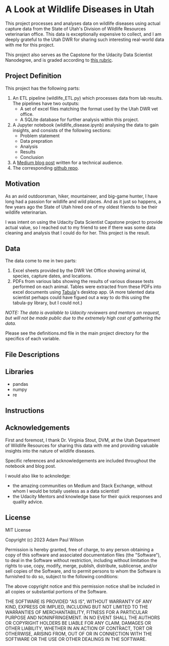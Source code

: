 # A Look at Wildlife Diseases in Utah

This project processes and analyses data on wildlife diseases using actual capture data from the State of Utah's Division of Wildlife Resources veterinarian office. This data is exceptionally expensive to collect, and I am deeply grateful to the Utah DWR for sharing such interesting real-world data with me for this project. 

This project also serves as the Capstone for the Udacity Data Scientist Nanodegree, and is graded according to [this rubric](https://learn.udacity.com/nanodegrees/nd025/parts/cd1971/lessons/c20e1b63-c711-475b-b1ba-3ea987081193/concepts/c20e1b63-c711-475b-b1ba-3ea987081193-project-rubric). 

## Project Definition

This project has the following parts:
1. An ETL pipeline (wildlife_ETL.py) which processes data from lab results. The pipelines have two outputs:
    - A set of excel files matching the format used by the Utah DWR vet office. 
    - A SQLite database for further analysis within this project. 
2. A Jupyter notebook (wildlife_disease.ipynb) analysing the data to gain insights, and consists of the following sections:
    - Problem statement
    - Data prepration
    - Analysis
    - Results
    - Conclusion
3. A [Medium blog post](___________) written for a technical audience. 
4. The corresponding [github repo](https://github.com/epistemetrica/utah_dwr_python). 

## Motivation

As an avid outdoorsman, hiker, mountaineer, and big-game hunter, I have long had a passion for wildlife and wild places. And as it just so happens, a few years ago the State of Utah hired one of my oldest friends to be their wildlife veterinarian. 

I was intent on using the Udacity Data Scientist Capstone project to provide actual value, so I reached out to my friend to see if there was some data cleaning and analysis that I could do for her. This project is the result. 

## Data

The data come to me in two parts:
1. Excel sheets provided by the DWR Vet Office showing animal id, species, capture dates, and locations. 
2. PDFs from various labs showing the results of various disease tests performed on each animal. Tables were extracted from these PDFs into excel documents using [Tabula](https://tabula.technology/)'s desktop app. (A more talented data scientist perhaps could have figued out a way to do this using the tabula-py library, but I could not.)

*NOTE: The data is available to Udacity reviewers and mentors on request, but will not be made public due to the extremely high cost of gathering the data.*

Please see the definitions.md file in the main project directory for the specifics of each variable.

## File Descriptions

## Libraries 

- pandas
- numpy
- re

## Instructions

## Acknowledgements

First and foremost, I thank Dr. Virginia Stout, DVM, at the Utah Department of Wildlife Resources for sharing this data with me and providing valuable insights into the nature of wildlife diseases. 

Specific references and acknowledgements are included throughout the notebook and blog post. 

I would also like to acknoledge:
- the amazing communities on Medium and Stack Exchange, without whom I would be totally useless as a data scientist!
- the Udacity Mentors and knowledge base for their quick responses and quality advice. 

## License

MIT License

Copyright (c) 2023 Adam Paul Wilson

Permission is hereby granted, free of charge, to any person obtaining a copy
of this software and associated documentation files (the "Software"), to deal
in the Software without restriction, including without limitation the rights
to use, copy, modify, merge, publish, distribute, sublicense, and/or sell
copies of the Software, and to permit persons to whom the Software is
furnished to do so, subject to the following conditions:

The above copyright notice and this permission notice shall be included in all
copies or substantial portions of the Software.

THE SOFTWARE IS PROVIDED "AS IS", WITHOUT WARRANTY OF ANY KIND, EXPRESS OR
IMPLIED, INCLUDING BUT NOT LIMITED TO THE WARRANTIES OF MERCHANTABILITY,
FITNESS FOR A PARTICULAR PURPOSE AND NONINFRINGEMENT. IN NO EVENT SHALL THE
AUTHORS OR COPYRIGHT HOLDERS BE LIABLE FOR ANY CLAIM, DAMAGES OR OTHER
LIABILITY, WHETHER IN AN ACTION OF CONTRACT, TORT OR OTHERWISE, ARISING FROM,
OUT OF OR IN CONNECTION WITH THE SOFTWARE OR THE USE OR OTHER DEALINGS IN THE
SOFTWARE.